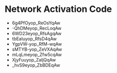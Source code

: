 # Network Activation Code
* 6g4PfOyop_ReOsYqAw
* -QhDMeyop_RecLoqAw
* 6WD23eyop_RfsAgqAw
* tbEaIuyop_RfsD4qAw
* YgpVW-yop_RfM-wqAw
* sMTYB-yop_ZeVXAqAw
* mLqLmeyop_Zfw5cqAw
* XjyFuuyop_ZaIjQqAw
* _hvS9eyop_ZbBDEqAw